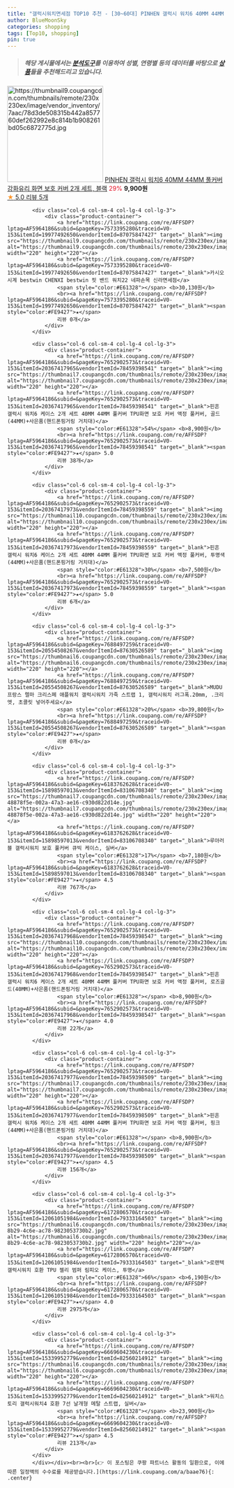 ```yaml
---
title: "갤럭시워치면세점 TOP10 추천 - [30~60대] PINHEN 갤럭시 워치6 40MM 44MM 풀커버 강화유리 화면 보호 커버 2개 세트, 블랙"
author: BlueMoonSky
categories: shopping
tags: [Top10, shopping]
pin: true
---
```


> ##### 해당 게시물에서는 [**분석도구**](https://itemscout.io/)를 이용하여 **성별**, **연령별** 등의 데이터를 바탕으로 [**상품**](https://link.coupang.com/a/baae76)들을 추천해드리고 있습니다.
<div class="container"><div class="row">
            <div class="col-6 col-sm-4 col-lg-4 col-lg-3">
                <div class="product-container">
                    <a href="https://link.coupang.com/re/AFFSDP?lptag=AF5964186&subid=&pageKey=7665540829&traceid=V0-153&itemId=20433798356&vendorItemId=87514731541" target="_blank"><img src="https://thumbnail9.coupangcdn.com/thumbnails/remote/230x230ex/image/vendor_inventory/7aac/78d3de508315b442a857760def262992e8c814b1b908261bd05c6872775d.jpg" alt="https://thumbnail9.coupangcdn.com/thumbnails/remote/230x230ex/image/vendor_inventory/7aac/78d3de508315b442a857760def262992e8c814b1b908261bd05c6872775d.jpg" width="220" height="220"></a>
                    <a href="https://link.coupang.com/re/AFFSDP?lptag=AF5964186&subid=&pageKey=7665540829&traceid=V0-153&itemId=20433798356&vendorItemId=87514731541" target="_blank">PINHEN 갤럭시 워치6 40MM 44MM 풀커버 강화유리 화면 보호 커버 2개 세트, 블랙</a>
                    <span style="color:#E61328">29%</span> <b>9,900원</b>
                    <br><a href="https://link.coupang.com/re/AFFSDP?lptag=AF5964186&subid=&pageKey=7665540829&traceid=V0-153&itemId=20433798356&vendorItemId=87514731541" target="_blank"><span style="color:#FE9427">★</span> 5.0
                    리뷰 5개</a>
                </div>
            </div>
            
            <div class="col-6 col-sm-4 col-lg-4 col-lg-3">
                <div class="product-container">
                    <a href="https://link.coupang.com/re/AFFSDP?lptag=AF5964186&subid=&pageKey=7573395280&traceid=V0-153&itemId=19977492650&vendorItemId=87075847427" target="_blank"><img src="https://thumbnail9.coupangcdn.com/thumbnails/remote/230x230ex/image/vendor_inventory/b9a8/4a3ca0771a3a2e7e64eba5b0cfd3b53d565582750815b384bd11f04a3e5e.jpg" alt="https://thumbnail9.coupangcdn.com/thumbnails/remote/230x230ex/image/vendor_inventory/b9a8/4a3ca0771a3a2e7e64eba5b0cfd3b53d565582750815b384bd11f04a3e5e.jpg" width="220" height="220"></a>
                    <a href="https://link.coupang.com/re/AFFSDP?lptag=AF5964186&subid=&pageKey=7573395280&traceid=V0-153&itemId=19977492650&vendorItemId=87075847427" target="_blank">카시오시계 bestwin CHENXI bestwin 핏 밴드 워치22 네파손목 신라면세점</a>
                    <span style="color:#E61328"></span> <b>30,130원</b>
                    <br><a href="https://link.coupang.com/re/AFFSDP?lptag=AF5964186&subid=&pageKey=7573395280&traceid=V0-153&itemId=19977492650&vendorItemId=87075847427" target="_blank"><span style="color:#FE9427">★</span> 
                    리뷰 0개</a>
                </div>
            </div>
            
            <div class="col-6 col-sm-4 col-lg-4 col-lg-3">
                <div class="product-container">
                    <a href="https://link.coupang.com/re/AFFSDP?lptag=AF5964186&subid=&pageKey=7652902573&traceid=V0-153&itemId=20367417965&vendorItemId=78459398541" target="_blank"><img src="https://thumbnail7.coupangcdn.com/thumbnails/remote/230x230ex/image/vendor_inventory/c5b1/fb0424a4d29db9170ad3d241940308ecd28b27cf57d74a586f070020ae84.png" alt="https://thumbnail7.coupangcdn.com/thumbnails/remote/230x230ex/image/vendor_inventory/c5b1/fb0424a4d29db9170ad3d241940308ecd28b27cf57d74a586f070020ae84.png" width="220" height="220"></a>
                    <a href="https://link.coupang.com/re/AFFSDP?lptag=AF5964186&subid=&pageKey=7652902573&traceid=V0-153&itemId=20367417965&vendorItemId=78459398541" target="_blank">핀흔 갤럭시 워치6 케이스 2개 세트 40MM 44MM 풀커버 TPU화면 보호 커버 액정 풀커버, 골드(44MM)+사은품(핸드폰핑거링 거치대)</a>
                    <span style="color:#E61328">54%</span> <b>8,900원</b>
                    <br><a href="https://link.coupang.com/re/AFFSDP?lptag=AF5964186&subid=&pageKey=7652902573&traceid=V0-153&itemId=20367417965&vendorItemId=78459398541" target="_blank"><span style="color:#FE9427">★</span> 5.0
                    리뷰 38개</a>
                </div>
            </div>
            
            <div class="col-6 col-sm-4 col-lg-4 col-lg-3">
                <div class="product-container">
                    <a href="https://link.coupang.com/re/AFFSDP?lptag=AF5964186&subid=&pageKey=7652902573&traceid=V0-153&itemId=20367417973&vendorItemId=78459398559" target="_blank"><img src="https://thumbnail10.coupangcdn.com/thumbnails/remote/230x230ex/image/vendor_inventory/57fa/7808902f84cc3f4c9013222b85e442707a080c3e94b385cf28e55a5317da.png" alt="https://thumbnail10.coupangcdn.com/thumbnails/remote/230x230ex/image/vendor_inventory/57fa/7808902f84cc3f4c9013222b85e442707a080c3e94b385cf28e55a5317da.png" width="220" height="220"></a>
                    <a href="https://link.coupang.com/re/AFFSDP?lptag=AF5964186&subid=&pageKey=7652902573&traceid=V0-153&itemId=20367417973&vendorItemId=78459398559" target="_blank">핀흔 갤럭시 워치6 케이스 2개 세트 40MM 44MM 풀커버 TPU화면 보호 커버 액정 풀커버, 투명색(44MM)+사은품(핸드폰핑거링 거치대)</a>
                    <span style="color:#E61328">30%</span> <b>7,500원</b>
                    <br><a href="https://link.coupang.com/re/AFFSDP?lptag=AF5964186&subid=&pageKey=7652902573&traceid=V0-153&itemId=20367417973&vendorItemId=78459398559" target="_blank"><span style="color:#FE9427">★</span> 5.0
                    리뷰 6개</a>
                </div>
            </div>
            
            <div class="col-6 col-sm-4 col-lg-4 col-lg-3">
                <div class="product-container">
                    <a href="https://link.coupang.com/re/AFFSDP?lptag=AF5964186&subid=&pageKey=7688497259&traceid=V0-153&itemId=20554508267&vendorItemId=87630526589" target="_blank"><img src="https://thumbnail6.coupangcdn.com/thumbnails/remote/230x230ex/image/vendor_inventory/bc35/edd5b4cec227332ed699fb0dfd0642b61363003173b09b3c528715bb2115.png" alt="https://thumbnail6.coupangcdn.com/thumbnails/remote/230x230ex/image/vendor_inventory/bc35/edd5b4cec227332ed699fb0dfd0642b61363003173b09b3c528715bb2115.png" width="220" height="220"></a>
                    <a href="https://link.coupang.com/re/AFFSDP?lptag=AF5964186&subid=&pageKey=7688497259&traceid=V0-153&itemId=20554508267&vendorItemId=87630526589" target="_blank">MUDU 프랑스 렐마 크리스페 애플워치 갤럭시워치 가죽 스트랩 1, 갤럭시워치 러그폭.20mm, .크리엣, 초콜릿 넣어주세요</a>
                    <span style="color:#E61328">20%</span> <b>39,800원</b>
                    <br><a href="https://link.coupang.com/re/AFFSDP?lptag=AF5964186&subid=&pageKey=7688497259&traceid=V0-153&itemId=20554508267&vendorItemId=87630526589" target="_blank"><span style="color:#FE9427">★</span> 
                    리뷰 0개</a>
                </div>
            </div>
            
            <div class="col-6 col-sm-4 col-lg-4 col-lg-3">
                <div class="product-container">
                    <a href="https://link.coupang.com/re/AFFSDP?lptag=AF5964186&subid=&pageKey=6183762628&traceid=V0-153&itemId=15898597013&vendorItemId=83106708340" target="_blank"><img src="https://thumbnail7.coupangcdn.com/thumbnails/remote/230x230ex/image/retail/images/1430068588043029-48878f5e-002a-47a3-ae16-c930d822d14e.jpg" alt="https://thumbnail7.coupangcdn.com/thumbnails/remote/230x230ex/image/retail/images/1430068588043029-48878f5e-002a-47a3-ae16-c930d822d14e.jpg" width="220" height="220"></a>
                    <a href="https://link.coupang.com/re/AFFSDP?lptag=AF5964186&subid=&pageKey=6183762628&traceid=V0-153&itemId=15898597013&vendorItemId=83106708340" target="_blank">루아러블 갤럭시워치 보호 풀커버 큐빅 케이스, 실버</a>
                    <span style="color:#E61328">17%</span> <b>7,180원</b>
                    <br><a href="https://link.coupang.com/re/AFFSDP?lptag=AF5964186&subid=&pageKey=6183762628&traceid=V0-153&itemId=15898597013&vendorItemId=83106708340" target="_blank"><span style="color:#FE9427">★</span> 4.5
                    리뷰 767개</a>
                </div>
            </div>
            
            <div class="col-6 col-sm-4 col-lg-4 col-lg-3">
                <div class="product-container">
                    <a href="https://link.coupang.com/re/AFFSDP?lptag=AF5964186&subid=&pageKey=7652902573&traceid=V0-153&itemId=20367417968&vendorItemId=78459398547" target="_blank"><img src="https://thumbnail10.coupangcdn.com/thumbnails/remote/230x230ex/image/vendor_inventory/f054/6fa863d755de5812f1123b717b68508dcd406455096c41d370587bb7afc3.png" alt="https://thumbnail10.coupangcdn.com/thumbnails/remote/230x230ex/image/vendor_inventory/f054/6fa863d755de5812f1123b717b68508dcd406455096c41d370587bb7afc3.png" width="220" height="220"></a>
                    <a href="https://link.coupang.com/re/AFFSDP?lptag=AF5964186&subid=&pageKey=7652902573&traceid=V0-153&itemId=20367417968&vendorItemId=78459398547" target="_blank">핀흔 갤럭시 워치6 케이스 2개 세트 40MM 44MM 풀커버 TPU화면 보호 커버 액정 풀커버, 로즈골드(40MM)+사은품(핸드폰핑거링 거치대)</a>
                    <span style="color:#E61328"></span> <b>8,900원</b>
                    <br><a href="https://link.coupang.com/re/AFFSDP?lptag=AF5964186&subid=&pageKey=7652902573&traceid=V0-153&itemId=20367417968&vendorItemId=78459398547" target="_blank"><span style="color:#FE9427">★</span> 4.0
                    리뷰 22개</a>
                </div>
            </div>
            
            <div class="col-6 col-sm-4 col-lg-4 col-lg-3">
                <div class="product-container">
                    <a href="https://link.coupang.com/re/AFFSDP?lptag=AF5964186&subid=&pageKey=7652902573&traceid=V0-153&itemId=20367417977&vendorItemId=78459398509" target="_blank"><img src="https://thumbnail7.coupangcdn.com/thumbnails/remote/230x230ex/image/vendor_inventory/19df/6a06846daeedf4374b486a72ad03301ab928ba8cc3e80e3039e2b60c642d.png" alt="https://thumbnail7.coupangcdn.com/thumbnails/remote/230x230ex/image/vendor_inventory/19df/6a06846daeedf4374b486a72ad03301ab928ba8cc3e80e3039e2b60c642d.png" width="220" height="220"></a>
                    <a href="https://link.coupang.com/re/AFFSDP?lptag=AF5964186&subid=&pageKey=7652902573&traceid=V0-153&itemId=20367417977&vendorItemId=78459398509" target="_blank">핀흔 갤럭시 워치6 케이스 2개 세트 40MM 44MM 풀커버 TPU화면 보호 커버 액정 풀커버, 핑크(44MM)+사은품(핸드폰핑거링 거치대)</a>
                    <span style="color:#E61328"></span> <b>8,900원</b>
                    <br><a href="https://link.coupang.com/re/AFFSDP?lptag=AF5964186&subid=&pageKey=7652902573&traceid=V0-153&itemId=20367417977&vendorItemId=78459398509" target="_blank"><span style="color:#FE9427">★</span> 4.5
                    리뷰 156개</a>
                </div>
            </div>
            
            <div class="col-6 col-sm-4 col-lg-4 col-lg-3">
                <div class="product-container">
                    <a href="https://link.coupang.com/re/AFFSDP?lptag=AF5964186&subid=&pageKey=6172806570&traceid=V0-153&itemId=12061051984&vendorItemId=79333164503" target="_blank"><img src="https://thumbnail6.coupangcdn.com/thumbnails/remote/230x230ex/image/retail/images/2021/11/09/10/7/7f509442-8b29-4c6e-ac78-9823053730b2.jpg" alt="https://thumbnail6.coupangcdn.com/thumbnails/remote/230x230ex/image/retail/images/2021/11/09/10/7/7f509442-8b29-4c6e-ac78-9823053730b2.jpg" width="220" height="220"></a>
                    <a href="https://link.coupang.com/re/AFFSDP?lptag=AF5964186&subid=&pageKey=6172806570&traceid=V0-153&itemId=12061051984&vendorItemId=79333164503" target="_blank">로랜텍 갤럭시워치 호환 TPU 젤리 범퍼 림피오 케이스, 투명</a>
                    <span style="color:#E61328">66%</span> <b>6,190원</b>
                    <br><a href="https://link.coupang.com/re/AFFSDP?lptag=AF5964186&subid=&pageKey=6172806570&traceid=V0-153&itemId=12061051984&vendorItemId=79333164503" target="_blank"><span style="color:#FE9427">★</span> 4.0
                    리뷰 2975개</a>
                </div>
            </div>
            
            <div class="col-6 col-sm-4 col-lg-4 col-lg-3">
                <div class="product-container">
                    <a href="https://link.coupang.com/re/AFFSDP?lptag=AF5964186&subid=&pageKey=6669604230&traceid=V0-153&itemId=15339952779&vendorItemId=82560214912" target="_blank"><img src="https://thumbnail6.coupangcdn.com/thumbnails/remote/230x230ex/image/vendor_inventory/ff96/a2f1128e803b85e9ed30eaaa0c2d5cb9d095381673c30193e241f4f0c911.jpg" alt="https://thumbnail6.coupangcdn.com/thumbnails/remote/230x230ex/image/vendor_inventory/ff96/a2f1128e803b85e9ed30eaaa0c2d5cb9d095381673c30193e241f4f0c911.jpg" width="220" height="220"></a>
                    <a href="https://link.coupang.com/re/AFFSDP?lptag=AF5964186&subid=&pageKey=6669604230&traceid=V0-153&itemId=15339952779&vendorItemId=82560214912" target="_blank">워치스토리 갤럭시워치4 호환 7선 날개형 메탈 스트랩, 실버</a>
                    <span style="color:#E61328"></span> <b>23,900원</b>
                    <br><a href="https://link.coupang.com/re/AFFSDP?lptag=AF5964186&subid=&pageKey=6669604230&traceid=V0-153&itemId=15339952779&vendorItemId=82560214912" target="_blank"><span style="color:#FE9427">★</span> 4.5
                    리뷰 213개</a>
                </div>
            </div>
            </div></div><br><br>[👉 이 포스팅은 쿠팡 파트너스 활동의 일환으로, 이에 따른 일정액의 수수료를 제공받습니다.](https://link.coupang.com/a/baae76){: .center}